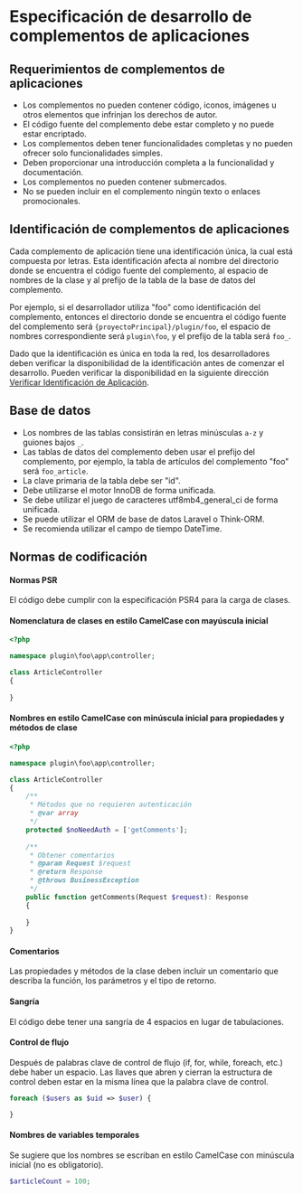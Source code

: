 # Especificación de desarrollo de complementos de aplicaciones

## Requerimientos de complementos de aplicaciones
* Los complementos no pueden contener código, iconos, imágenes u otros elementos que infrinjan los derechos de autor.
* El código fuente del complemento debe estar completo y no puede estar encriptado.
* Los complementos deben tener funcionalidades completas y no pueden ofrecer solo funcionalidades simples.
* Deben proporcionar una introducción completa a la funcionalidad y documentación.
* Los complementos no pueden contener submercados.
* No se pueden incluir en el complemento ningún texto o enlaces promocionales.

## Identificación de complementos de aplicaciones
Cada complemento de aplicación tiene una identificación única, la cual está compuesta por letras. Esta identificación afecta al nombre del directorio donde se encuentra el código fuente del complemento, al espacio de nombres de la clase y al prefijo de la tabla de la base de datos del complemento.

Por ejemplo, si el desarrollador utiliza "foo" como identificación del complemento, entonces el directorio donde se encuentra el código fuente del complemento será `{proyectoPrincipal}/plugin/foo`, el espacio de nombres correspondiente será `plugin\foo`, y el prefijo de la tabla será `foo_`.

Dado que la identificación es única en toda la red, los desarrolladores deben verificar la disponibilidad de la identificación antes de comenzar el desarrollo. Pueden verificar la disponibilidad en la siguiente dirección [Verificar Identificación de Aplicación](https://www.workerman.net/app/check).

## Base de datos
* Los nombres de las tablas consistirán en letras minúsculas `a-z` y guiones bajos `_`.
* Las tablas de datos del complemento deben usar el prefijo del complemento, por ejemplo, la tabla de artículos del complemento "foo" será `foo_article`.
* La clave primaria de la tabla debe ser "id".
* Debe utilizarse el motor InnoDB de forma unificada.
* Se debe utilizar el juego de caracteres utf8mb4_general_ci de forma unificada.
* Se puede utilizar el ORM de base de datos Laravel o Think-ORM.
* Se recomienda utilizar el campo de tiempo DateTime.

## Normas de codificación

#### Normas PSR
El código debe cumplir con la especificación PSR4 para la carga de clases.

#### Nomenclatura de clases en estilo CamelCase con mayúscula inicial
```php
<?php

namespace plugin\foo\app\controller;

class ArticleController
{
    
}
```

#### Nombres en estilo CamelCase con minúscula inicial para propiedades y métodos de clase
```php
<?php

namespace plugin\foo\app\controller;

class ArticleController
{
    /**
     * Métodos que no requieren autenticación
     * @var array
     */
    protected $noNeedAuth = ['getComments'];
    
    /**
     * Obtener comentarios
     * @param Request $request
     * @return Response
     * @throws BusinessException
     */
    public function getComments(Request $request): Response
    {
        
    }
}
```

#### Comentarios
Las propiedades y métodos de la clase deben incluir un comentario que describa la función, los parámetros y el tipo de retorno.

#### Sangría
El código debe tener una sangría de 4 espacios en lugar de tabulaciones.

#### Control de flujo
Después de palabras clave de control de flujo (if, for, while, foreach, etc.) debe haber un espacio. Las llaves que abren y cierran la estructura de control deben estar en la misma línea que la palabra clave de control.
```php
foreach ($users as $uid => $user) {

}
```

#### Nombres de variables temporales
Se sugiere que los nombres se escriban en estilo CamelCase con minúscula inicial (no es obligatorio).
```php
$articleCount = 100;
```
